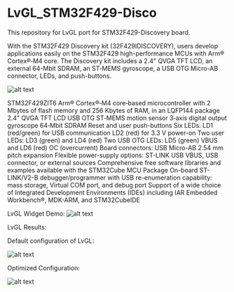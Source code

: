 # LvGL_STM32F429-Disco

This repository for LvGL port for STM32F429-Discovery board.


With the STM32F429 Discovery kit (32F429IDISCOVERY), users develop applications easily on the STM32F429 high-performance MCUs with Arm® Cortex®‑M4 core. The Discovery kit includes a 2.4" QVGA TFT LCD, an external 64-Mbit SDRAM, an ST‑MEMS gyroscope, a USB OTG Micro-AB connector, LEDs, and push-buttons.

![alt text](https://i.imgur.com/cEqXnr9.jpeg)


STM32F429ZIT6 Arm® Cortex®‑M4 core‑based microcontroller with 2 Mbytes of flash memory and 256 Kbytes of RAM, in an LQFP144 package
2.4" QVGA TFT LCD
USB OTG
ST‑MEMS motion sensor 3‑axis digital output gyroscope
64‑Mbit SDRAM
Reset and user push-buttons
Six LEDs:
LD1 (red/green) for USB communication
LD2 (red) for 3.3 V power-on
Two user LEDs: LD3 (green) and LD4 (red)
Two USB OTG LEDs: LD5 (green) VBUS and LD6 (red) OC (overcurrent)
Board connectors:
USB Micro-AB
2.54 mm pitch expansion
Flexible power-supply options: ST-LINK USB VBUS, USB connector, or external sources
Comprehensive free software libraries and examples available with the STM32Cube MCU Package
On-board ST-LINK/V2-B debugger/programmer with USB re-enumeration capability: mass storage, Virtual COM port, and debug port
Support of a wide choice of Integrated Development Environments (IDEs) including IAR Embedded Workbench®, MDK-ARM, and STM32CubeIDE



LvGL Widget Demo:
![alt text](https://i.imgur.com/ZBgMLC4.jpeg)



LvGL Results:

Default configuration of LvGL:

![alt text](https://i.imgur.com/w5trK26.jpeg)

Optimized Configuration:

![alt text](https://i.imgur.com/VmVrSni.jpeg)
